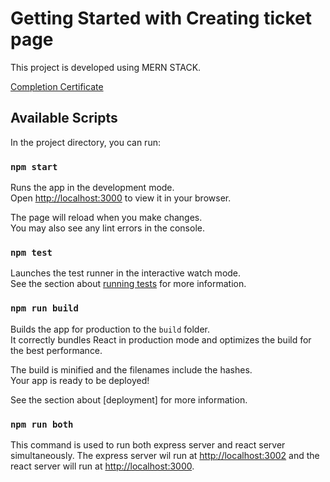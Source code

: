 # Getting Started with Creating ticket page

This project is developed using MERN STACK.

[Completion Certificate](https://drive.google.com/file/d/1tU2-gGpsSSO0YrOHtEmyA-t4tkQNKTx8/view?usp=sharing)



## Available Scripts

In the project directory, you can run:

### `npm start`

Runs the app in the development mode.\
Open [http://localhost:3000](http://localhost:3000) to view it in your browser.

The page will reload when you make changes.\
You may also see any lint errors in the console.

### `npm test`

Launches the test runner in the interactive watch mode.\
See the section about [running tests](https://facebook.github.io/create-react-app/docs/running-tests) for more information.

### `npm run build`

Builds the app for production to the `build` folder.\
It correctly bundles React in production mode and optimizes the build for the best performance.

The build is minified and the filenames include the hashes.\
Your app is ready to be deployed!

See the section about [deployment] for more information.

### `npm run both`

This command is used to run both express server and react server simultaneously. The express server wil run at [http://localhost:3002](http://localhost:3002) and the react server will run at [http://localhost:3000](http://localhost:3000).



